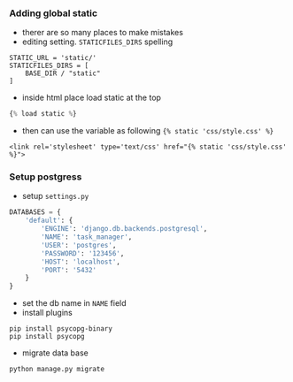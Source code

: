### Adding global static
- therer are so many places to make mistakes
- editing setting. `STATICFILES_DIRS` spelling 
```
STATIC_URL = 'static/' 
STATICFILES_DIRS = [
    BASE_DIR / "static"
]
```
- inside html place load static at the top
```python
{% load static %}
```
- then can use the variable as following `{% static 'css/style.css' %}`
```
<link rel='stylesheet' type='text/css' href="{% static 'css/style.css' %}">
```

### Setup postgress
- setup `settings.py`
```python
DATABASES = {
    'default': {
        'ENGINE': 'django.db.backends.postgresql',
        'NAME': 'task_manager',
        'USER': 'postgres',
        'PASSWORD': '123456',
        'HOST': 'localhost',
        'PORT': '5432'
    }
}
```
- set the db name in `NAME` field
- install plugins
```
pip install psycopg-binary
pip install psycopg
```
- migrate data base
```
python manage.py migrate  
```